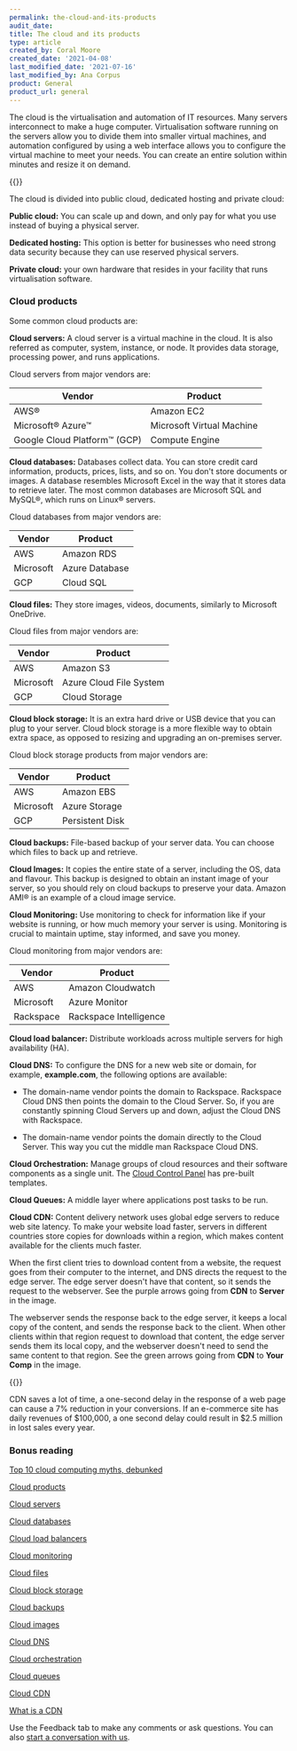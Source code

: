 ```yaml
---
permalink: the-cloud-and-its-products
audit_date:
title: The cloud and its products
type: article
created_by: Coral Moore
created_date: '2021-04-08'
last_modified_date: '2021-07-16'
last_modified_by: Ana Corpus
product: General
product_url: general
---
```


The cloud is the virtualisation and automation of IT resources. Many servers interconnect to make a huge computer. Virtualisation software running on the servers allow you to divide them into smaller virtual machines, and automation configured by using a web interface allows you to configure the virtual machine to meet your needs. You can create an entire solution within minutes and resize it on demand.

{{<image src="cloud.gif" alt="" title="">}}

The cloud is divided into public cloud, dedicated hosting and private cloud:

**Public cloud:** You can scale up and down, and only pay for what you use instead of buying a physical server.

**Dedicated hosting:** This option is better for businesses who need strong data security because they can use reserved physical servers.

**Private cloud:** your own hardware that resides in your facility that runs virtualisation software.
### Cloud products

Some common cloud products are:

**Cloud servers:** A cloud server is a virtual machine in the cloud. It is also referred as computer, system, instance, or node. It provides data storage, processing power, and runs applications.

Cloud servers from major vendors are: 

| Vendor | Product |
|--|--|
| AWS&reg; | Amazon EC2 |
| Microsoft&reg; Azure&trade;| Microsoft Virtual Machine |
| Google Cloud Platform&trade; (GCP)| Compute Engine |

**Cloud databases:** Databases collect data. You can store  credit card information, products, prices, lists, and so on. You don't store documents or images. A database resembles Microsoft Excel in the way that it stores data to retrieve later. The most common databases are Microsoft SQL and MySQL&reg;, which runs on Linux&reg; servers.

Cloud databases from major vendors are: 

| Vendor | Product |
|--|--|
| AWS | Amazon RDS |
| Microsoft| Azure Database |
| GCP| Cloud SQL |

**Cloud files:** They store images, videos, documents, similarly to Microsoft OneDrive.

Cloud files from major vendors are: 

| Vendor | Product |
|--|--|
| AWS | Amazon S3 |
| Microsoft| Azure Cloud File System |
| GCP| Cloud Storage |

**Cloud block storage:** It is an extra hard drive or USB device that you can plug to your server. Cloud block storage is a more flexible way to obtain extra space, as opposed to resizing and upgrading an on-premises server. 

Cloud block storage products from major vendors are: 

| Vendor | Product |
|--|--|
| AWS | Amazon EBS |
| Microsoft | Azure Storage |
| GCP | Persistent Disk |

**Cloud backups:** File-based backup of your server data. You can choose which files to back up and retrieve.

**Cloud Images:** It copies the entire state of a server, including the OS, data and flavour. This backup is designed to obtain an instant image of your server, so you should rely on cloud backups to preserve your data. Amazon AMI&reg; is an example of a cloud image service.

**Cloud Monitoring:** Use monitoring to check for information like if your website is running, or how much memory your server is using. Monitoring is crucial to maintain uptime, stay informed, and save you money.

Cloud monitoring from major vendors are: 

| Vendor | Product |
|--|--|
| AWS | Amazon Cloudwatch |
| Microsoft| Azure Monitor |
| Rackspace| Rackspace Intelligence |

**Cloud load balancer:** Distribute workloads across multiple servers for high availability (HA).

**Cloud DNS:** To configure the DNS for a new web site or domain, for example, **example.com**, the following options are available:

- The domain-name vendor points the domain to Rackspace.  Rackspace Cloud DNS then points the domain to the Cloud Server. So, if you are constantly spinning Cloud Servers up and down, adjust the Cloud DNS with Rackspace.

-  The domain-name vendor points the domain directly to the Cloud Server. This way you cut the middle man Rackspace Cloud DNS.

**Cloud Orchestration:** Manage groups of cloud resources and their software components as a single unit. The [Cloud Control Panel](login.rackspace.com) has pre-built templates.

**Cloud Queues:** A middle layer where applications post tasks to be run.

**Cloud CDN:** Content delivery network uses global edge servers to reduce web site latency. To make your website load faster, servers in different countries store copies for downloads within a region, which makes content available for the clients much faster.

When the first client tries to download content from a website, the request goes from their computer to the internet, and DNS directs the request to the edge server. The edge server doesn't have that content, so it sends the request to the webserver. See the purple arrows going from **CDN** to **Server** in the image.

The webserver sends the response back to the edge server, it keeps a local copy of the content, and sends the response back to the client. When other clients within that region request to download that content, the edge server sends them its local copy, and the webserver doesn't need to send the same content to that region. See the green arrows going from **CDN** to **Your Comp** in the image.

{{<image src="cdn.png" alt="" title="">}}

CDN saves a lot of time, a one-second delay in the   response of a web page can cause a 7% reduction in  your conversions. If an e-commerce site has daily revenues of \$100,000, a  one second delay could result in \$2.5 million in lost sales every year.
### Bonus reading

[Top 10 cloud computing myths, debunked](https://www.rackspace.com/library/cloud-computing-myths)

[Cloud products](https://docs.rackspace.com/support/how-to/#cloud-hosting)

[Cloud servers](https://docs.rackspace.com/support/how-to/cloud-servers)

[Cloud databases](https://docs.rackspace.com/support/how-to/cloud-databases)

[Cloud load balancers](https://docs.rackspace.com/support/how-to/cloud-load-balancers)

[Cloud monitoring](https://docs.rackspace.com/support/how-to/rackspace-monitoring)

[Cloud files](https://docs.rackspace.com/support/how-to/cloud-files)

[Cloud block storage](https://docs.rackspace.com/support/how-to/cloud-block-storage)

[Cloud backups](https://docs.rackspace.com/support/how-to/cloud-backup)

[Cloud images](https://docs.rackspace.com/support/how-to/cloud-images)

[Cloud DNS](https://docs.rackspace.com/support/how-to/cloud-dns)

[Cloud orchestration](https://docs.rackspace.com/support/how-to/cloud-orchestration)


[Cloud queues](https://docs.rackspace.com/support/how-to/cloud-queues)

[Cloud CDN](https://docs.rackspace.com/support/how-to/rackspace-cdn)

[What is a CDN](https://www.rackspace.com/library/what-is-a-cdn)

Use the Feedback tab to make any comments or ask questions. You can also [start a conversation with us](https://www.rackspace.com/contact).
